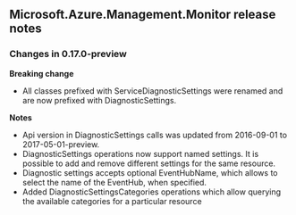 ## Microsoft.Azure.Management.Monitor release notes

### Changes in 0.17.0-preview

**Breaking change**

- All classes prefixed with ServiceDiagnosticSettings were renamed and are now prefixed with DiagnosticSettings.

**Notes**

- Api version in DiagnosticSettings calls was updated from 2016-09-01 to 2017-05-01-preview.
- DiagnosticSettings operations now support named settings. It is possible to add and remove different settings for the same resource.
- Diagnostic settings accepts optional EventHubName, which allows to select the name of the EventHub, when specified.
- Added DiagnosticSettingsCategories operations which allow querying the available categories for a particular resource 
